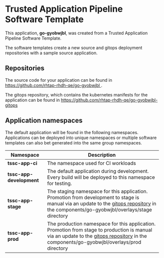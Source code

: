 # Trusted Application Pipeline Software Template

This application, **go-gyobwjbl**, was created from a Trusted Application Pipeline Software Template.

The software templates create a new source and gitops deployment repositories with a sample source application. 

## Repositories

The source code for your application can be found in [https://github.com/rhtap-rhdh-qe/go-gyobwjbl ](https://github.com/rhtap-rhdh-qe/go-gyobwjbl ).
 
The gitops repository, which contains the kubernetes manifests for the application can be found in 
[https://github.com/rhtap-rhdh-qe/go-gyobwjbl-gitops ](https://github.com/rhtap-rhdh-qe/go-gyobwjbl-gitops ) 

## Application namespaces 

The default application will be found in the following namespaces. Applications can be deployed into unique namespaces or multiple software templates can also bet generated into the same group namespaces.  

|  Namespace   |  Description   |  
| -------- | -------- |
| **tssc-app-ci** | The namespace used for CI workloads |
| **tssc-app-development** | The default application during development. Every build will be deployed to this namespace for testing. |
| **tssc-app-stage** | The staging namespace for this application. Promotion from development to stage is manual via an update to the [gitops repository](https://github.com/rhtap-rhdh-qe/go-gyobwjbl-gitops ) in the components/go-gyobwjbl/overlays/stage directory |
| **tssc-app-prod** | The production namespace for this application. Promotion from stage to production is manual via an update to the [gitops repository](https://github.com/rhtap-rhdh-qe/go-gyobwjbl-gitops ) in the components/go-gyobwjbl/overlays/prod directory |